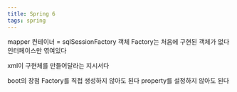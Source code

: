 ```yaml
---
title: Spring 6
tags: spring
---
```


mapper 컨테이너 = sqlSessionFactory 객체
Factory는 처음에 구현된 객체가 없다 인터페이스만 엮여있다

xml이 구현체를 만들어달라는 지시서다

boot의 장점
Factory를 직접 생성하지 않아도 된다
property를 설정하지 않아도 된다